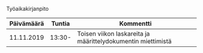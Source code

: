 Työaikakirjanpito

Päivämäärä | Tuntia | Kommentti
------------ | ------------- | -------------
11.11.2019 | 13:30- | Toisen viikon laskareita ja määrittelydokumentin miettimistä
